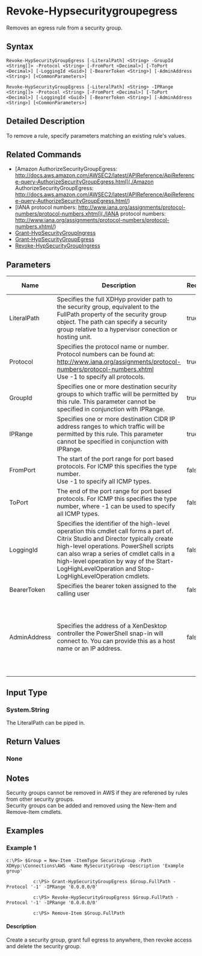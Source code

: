 ﻿
# Revoke-Hypsecuritygroupegress
Removes an egress rule from a security group.
## Syntax
```
Revoke-HypSecurityGroupEgress [-LiteralPath] <String> -GroupId <String[]> -Protocol <String> [-FromPort <Decimal>] [-ToPort <Decimal>] [-LoggingId <Guid>] [-BearerToken <String>] [-AdminAddress <String>] [<CommonParameters>]

Revoke-HypSecurityGroupEgress [-LiteralPath] <String> -IPRange <String[]> -Protocol <String> [-FromPort <Decimal>] [-ToPort <Decimal>] [-LoggingId <Guid>] [-BearerToken <String>] [-AdminAddress <String>] [<CommonParameters>]
```
## Detailed Description
To remove a rule, specify parameters matching an existing rule's values.


## Related Commands

* [Amazon AuthorizeSecurityGroupEgress: http://docs.aws.amazon.com/AWSEC2/latest/APIReference/ApiReference-query-AuthorizeSecurityGroupEgress.html](./Amazon AuthorizeSecurityGroupEgress: http://docs.aws.amazon.com/AWSEC2/latest/APIReference/ApiReference-query-AuthorizeSecurityGroupEgress.html/)
* [IANA protocol numbers: http://www.iana.org/assignments/protocol-numbers/protocol-numbers.xhtml](./IANA protocol numbers: http://www.iana.org/assignments/protocol-numbers/protocol-numbers.xhtml/)
* [Grant-HypSecurityGroupIngress](./Grant-HypSecurityGroupIngress/)
* [Grant-HypSecurityGroupEgress](./Grant-HypSecurityGroupEgress/)
* [Revoke-HypSecurityGroupIngress](./Revoke-HypSecurityGroupIngress/)
## Parameters
| Name   | Description | Required? | Pipeline Input | Default Value |
| --- | --- | --- | --- | --- |
| LiteralPath | Specifies the full XDHyp provider path to the security group, equivalent to the FullPath property of the security group object. The path can specify a security group relative to a hypervisor conection or hosting unit. | true | true (ByValue) |  |
| Protocol | Specifies the protocol name or number. Protocol numbers can be found at: http://www.iana.org/assignments/protocol-numbers/protocol-numbers.xhtml<br>Use -1 to specify all protocols. | true | false |  |
| GroupId | Specifies one or more destination security groups to which traffic will be permitted by this rule. This parameter cannot be specified in conjunction with IPRange. | true | false |  |
| IPRange | Specifies one or more destination CIDR IP address ranges to which traffic will be permitted by this rule. This parameter cannot be specified in conjunction with IPRange. | true | false |  |
| FromPort | The start of the port range for port based protocols. For ICMP this specifies the type number.<br>Use -1 to specify all ICMP types. | false | false | 0 |
| ToPort | The end of the port range for port based protocols. For ICMP this specifies the type number, where -1 can be used to specify all ICMP types. | false | false | 0 |
| LoggingId | Specifies the identifier of the high-level operation this cmdlet call forms a part of. Citrix Studio and Director typically create high-level operations. PowerShell scripts can also wrap a series of cmdlet calls in a high-level operation by way of the Start-LogHighLevelOperation and Stop-LogHighLevelOperation cmdlets. | false | false |  |
| BearerToken | Specifies the bearer token assigned to the calling user | false | false |  |
| AdminAddress | Specifies the address of a XenDesktop controller the PowerShell snap-in will connect to. You can provide this as a host name or an IP address. | false | false | Localhost. Once a value is provided by any cmdlet, this value becomes the default. |

## Input Type

### System.String
The LiteralPath can be piped in.
## Return Values

### None

## Notes
Security groups cannot be removed in AWS if they are referened by rules from other security groups.<br>    Security groups can be added and removed using the New-Item and Remove-Item cmdlets.
## Examples

### Example 1
```
c:\PS> $Group = New-Item -ItemType SecurityGroup -Path XDHyp:\Connections\AWS -Name MySecurityGroup -Description 'Example group'

          c:\PS> Grant-HypSecurityGroupEgress $Group.FullPath -Protocol '-1' -IPRange '0.0.0.0/0'

          c:\PS> Revoke-HypSecurityGroupEgress $Group.FullPath -Protocol '-1' -IPRange '0.0.0.0/0'

          c:\PS> Remove-Item $Group.FullPath
```
#### Description
Create a security group, grant full egress to anywhere, then revoke access and delete the security group.
